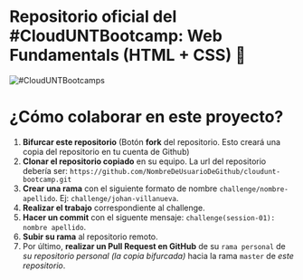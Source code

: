 # Repositorio oficial del #CloudUNTBootcamp: Web Fundamentals (HTML + CSS) 🚀

![#CloudUNTBootcamps](https://repository-images.githubusercontent.com/298617841/68b66300-0298-11eb-931f-2c16b5cbe9e1)

# ¿Cómo colaborar en este proyecto?

1. **Bifurcar este repositorio** (Botón **fork** del repositorio. Esto creará una copia del repositorio en tu cuenta de Github)
1. **Clonar el repositorio copiado** en su equipo. La url del repositorio debería ser: `https://github.com/NombreDeUsuarioDeGithub/cloudunt-bootcamp.git`
3. **Crear una rama** con el siguiente formato de nombre `challenge/nombre-apellido`. Ej: `challenge/johan-villanueva`.
4. **Realizar el trabajo** correspondiente al challenge.
5. **Hacer un commit** con el siguente mensaje: `challenge(session-01): nombre apellido`.
6. **Subir su rama** al repositorio remoto.
7. Por último, **realizar un Pull Request en GitHub** de su `rama personal` de *su repositorio personal (la copia bifurcada)* hacia la rama `master` de *este repositorio*.

